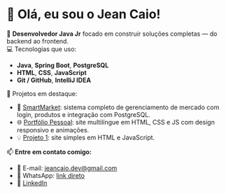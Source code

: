 # 👋 Olá, eu sou o Jean Caio!

🎯 **Desenvolvedor Java Jr** focado em construir soluções completas — do backend ao frontend.  
💻 Tecnologias que uso:
- **Java**, **Spring Boot**, **PostgreSQL**
- **HTML**, **CSS**, **JavaScript**
- **Git / GitHub**, **IntelliJ IDEA**

🚀 Projetos em destaque:
- 🛒 [SmartMarket](https://github.com/jeancaio/smartmarket): sistema completo de gerenciamento de mercado com login, produtos e integração com PostgreSQL.
- 🌐 [Portfólio Pessoal](https://github.com/jeancaio/portfolio): site multilíngue em HTML, CSS e JS com design responsivo e animações.
- 💡 [Projeto 1](https://github.com/jeancaio/projeto-1): site simples em HTML e JavaScript.

📫 **Entre em contato comigo:**
- 📧 E-mail: jeancaio.dev@gmail.com  
- 📱 WhatsApp: [link direto](https://wa.me/5544998873044)  
- 💼 [LinkedIn](https://www.linkedin.com/in/jeancaio/)
